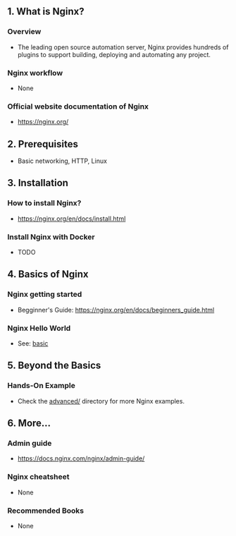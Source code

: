 ## 1. What is Nginx?

### Overview

- The leading open source automation server, Nginx provides hundreds of plugins to support building, deploying and automating any project.

### Nginx workflow

- None

### Official website documentation of Nginx

- https://nginx.org/

## 2. Prerequisites

- Basic networking, HTTP, Linux

## 3. Installation

### How to install Nginx?

- https://nginx.org/en/docs/install.html

### Install Nginx with Docker

- TODO

## 4. Basics of Nginx

### Nginx getting started

- Begginner's Guide: https://nginx.org/en/docs/beginners_guide.html

### Nginx Hello World

- See: [basic](./basic/)

## 5. Beyond the Basics

### Hands-On Example

- Check the [advanced/](./advanced/) directory for more Nginx examples.

## 6. More...

### Admin guide

- https://docs.nginx.com/nginx/admin-guide/

### Nginx cheatsheet

- None

### Recommended Books

- None
